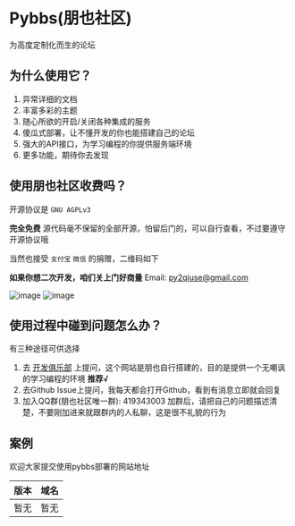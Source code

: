# Pybbs(朋也社区)

为高度定制化而生的论坛

## 为什么使用它？

1. 异常详细的文档
2. 丰富多彩的主题
3. 随心所欲的开启/关闭各种集成的服务
4. 傻瓜式部署，让不懂开发的你也能搭建自己的论坛
5. 强大的API接口，为学习编程的你提供服务端环境
6. 更多功能，期待你去发现

## 使用朋也社区收费吗？

开源协议是 `GNU AGPLv3`

**完全免费** 源代码毫不保留的全部开源，怕留后门的，可以自行查看，不过要遵守开源协议哦

当然也接受 `支付宝` `微信` 的捐赠，二维码如下

**如果你想二次开发，咱们关上门好商量** Email: py2qiuse@gmail.com

![image](https://cloud.githubusercontent.com/assets/6915570/18000010/9283d530-6bae-11e6-8c34-cd27060b9074.png)
![image](https://cloud.githubusercontent.com/assets/6915570/17999995/7c2a4db4-6bae-11e6-891c-4b6bc4f00f4b.png)

## 使用过程中碰到问题怎么办？

有三种途径可供选择

1. 去 [开发俱乐部](https://17dev.club/) 上提问，这个网站是朋也自行搭建的，目的是提供一个无嘲讽的学习编程的环境 **推荐&radic;**
2. 去Github Issue上提问，我每天都会打开Github，看到有消息立即就会回复
3. 加入QQ群(朋也社区唯一群): 419343003 加群后，请把自己的问题描述清楚，不要刚加进来就跟群内的人私聊，这是很不礼貌的行为

## 案例

欢迎大家提交使用pybbs部署的网站地址

| 版本 | 域名 |
| ---| --- |
| 暂无| 暂无 |
